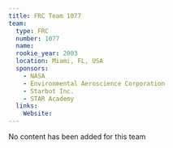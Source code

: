 ```yaml
---
title: FRC Team 1077
team:
  type: FRC
  number: 1077
  name: 
  rookie_year: 2003
  location: Miami, FL, USA
  sponsors:
    - NASA
    - Environmental Aeroscience Corporation
    - Starbot Inc.
    - STAR Academy
  links:
    Website: 
---
```

No content has been added for this team